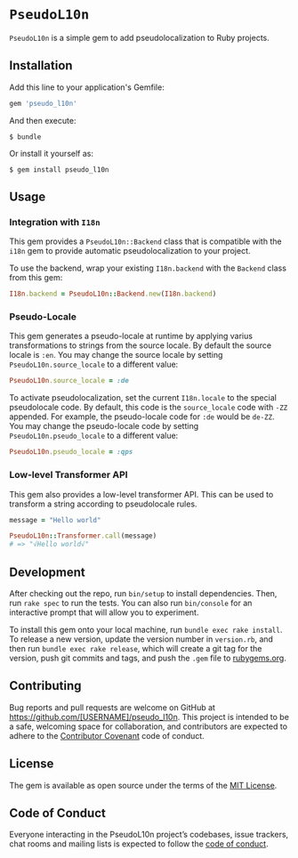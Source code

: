 # `PseudoL10n`

`PseudoL10n` is a simple gem to add pseudolocalization to Ruby projects.

## Installation

Add this line to your application's Gemfile:

```ruby
gem 'pseudo_l10n'
```

And then execute:

    $ bundle

Or install it yourself as:

    $ gem install pseudo_l10n

## Usage

### Integration with `I18n`

This gem provides a `PseudoL10n::Backend` class that is compatible with the `i18n` gem to provide automatic pseudolocalization to your project.

To use the backend, wrap your existing `I18n.backend` with the `Backend` class from this gem:

```ruby
I18n.backend = PseudoL10n::Backend.new(I18n.backend)
```

### Pseudo-Locale

This gem generates a pseudo-locale at runtime by applying varius transformations to strings from the source locale. By
default the source locale is `:en`. You may change the source locale by setting `PseudoL10n.source_locale` to a
different value:

```ruby
PseudoL10n.source_locale = :de
```

To activate pseudolocalization, set the current `I18n.locale` to the special pseudolocale code. By default, this code is
the `source_locale` code with `-ZZ` appended. For example, the pseudo-locale code for `:de` would be `de-ZZ`. You may change the pseudo-locale code by setting `PseudoL10n.pseudo_locale` to a different value:

```ruby
PseudoL10n.pseudo_locale = :qps
```

### Low-level Transformer API

This gem also provides a low-level transformer API. This can be used to transform a string according to pseudolocale rules.

```ruby
message = "Hello world"

PseudoL10n::Transformer.call(message)
# => "√Hello world√"
```

## Development

After checking out the repo, run `bin/setup` to install dependencies. Then, run `rake spec` to run the tests. You can also run `bin/console` for an interactive prompt that will allow you to experiment.

To install this gem onto your local machine, run `bundle exec rake install`. To release a new version, update the version number in `version.rb`, and then run `bundle exec rake release`, which will create a git tag for the version, push git commits and tags, and push the `.gem` file to [rubygems.org](https://rubygems.org).

## Contributing

Bug reports and pull requests are welcome on GitHub at https://github.com/[USERNAME]/pseudo_l10n. This project is intended to be a safe, welcoming space for collaboration, and contributors are expected to adhere to the [Contributor Covenant](http://contributor-covenant.org) code of conduct.

## License

The gem is available as open source under the terms of the [MIT License](https://opensource.org/licenses/MIT).

## Code of Conduct

Everyone interacting in the PseudoL10n project’s codebases, issue trackers, chat rooms and mailing lists is expected to follow the [code of conduct](https://github.com/[USERNAME]/pseudo_l10n/blob/master/CODE_OF_CONDUCT.md).
